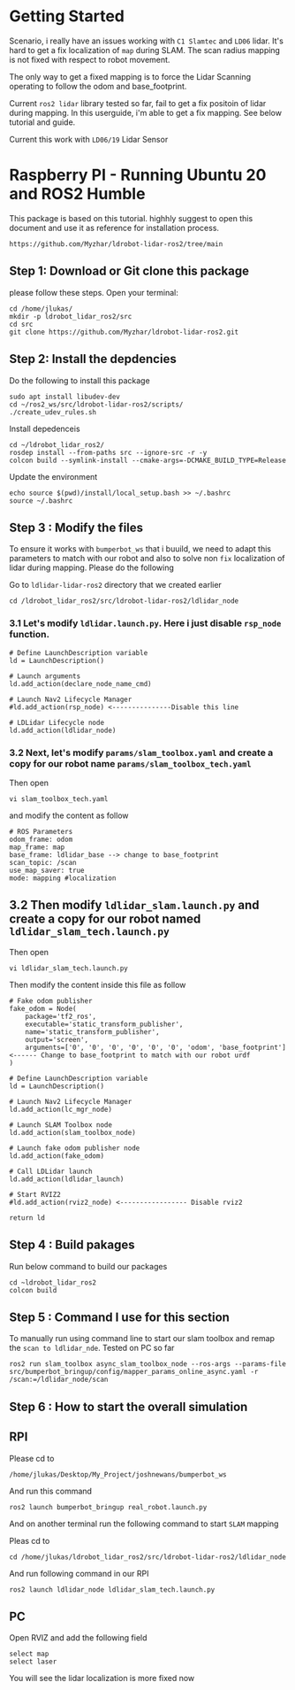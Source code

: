 # Getting Started

Scenario, i really have an issues working with `C1 Slamtec` and `LD06` lidar. It's hard to get a fix localization of `map` during 
SLAM. The scan radius mapping is not fixed with respect to robot movement. 

The only way to get a fixed mapping is to force the Lidar Scanning operating to follow the odom and base_footprint.

Current `ros2 lidar` library tested so far, fail to get a fix positoin of lidar during mapping. In this userguide, i'm able to get 
a fix mapping. See below tutorial and guide.

Current this work with `LD06/19` Lidar Sensor

# Raspberry PI - Running Ubuntu 20 and ROS2 Humble

This package is based on this tutorial. highhly suggest to open this document 
and use it as reference for installation process.

```
https://github.com/Myzhar/ldrobot-lidar-ros2/tree/main
```

## Step 1: Download or Git clone this package

please follow these steps. Open your terminal:

```
cd /home/jlukas/
mkdir -p ldrobot_lidar_ros2/src
cd src
git clone https://github.com/Myzhar/ldrobot-lidar-ros2.git
```


## Step 2: Install the depdencies

Do the following to install this package

```
sudo apt install libudev-dev
cd ~/ros2_ws/src/ldrobot-lidar-ros2/scripts/
./create_udev_rules.sh
```

Install depedenceis
```
cd ~/ldrobot_lidar_ros2/
rosdep install --from-paths src --ignore-src -r -y
colcon build --symlink-install --cmake-args=-DCMAKE_BUILD_TYPE=Release
```

Update the environment
```
echo source $(pwd)/install/local_setup.bash >> ~/.bashrc
source ~/.bashrc
```

## Step 3 : Modify the files

To ensure it works with `bumperbot_ws` that i buuild, we need to adapt this parameters to match with our robot and also to solve non `fix` localization of lidar during mapping.
Please do the following

Go to `ldlidar-lidar-ros2` directory that we created earlier
```
cd /ldrobot_lidar_ros2/src/ldrobot-lidar-ros2/ldlidar_node
```

### 3.1 Let's modify `ldlidar.launch.py`. Here i just disable `rsp_node` function.
```
# Define LaunchDescription variable
ld = LaunchDescription()

# Launch arguments
ld.add_action(declare_node_name_cmd)

# Launch Nav2 Lifecycle Manager
#ld.add_action(rsp_node) <---------------Disable this line

# LDLidar Lifecycle node
ld.add_action(ldlidar_node)

```

### 3.2 Next, let's modify `params/slam_toolbox.yaml` and create a copy for our robot name `params/slam_toolbox_tech.yaml`

Then open 
```
vi slam_toolbox_tech.yaml
```

and modify the content as follow
```
# ROS Parameters
odom_frame: odom
map_frame: map
base_frame: ldlidar_base --> change to base_footprint
scan_topic: /scan
use_map_saver: true
mode: mapping #localization
```

## 3.2 Then modify `ldlidar_slam.launch.py` and create a copy for our robot named `ldlidar_slam_tech.launch.py`

Then open
```
vi ldlidar_slam_tech.launch.py
```

Then modify the content inside this file as follow
```
# Fake odom publisher
fake_odom = Node(
    package='tf2_ros',
    executable='static_transform_publisher',
    name='static_transform_publisher',
    output='screen',
    arguments=['0', '0', '0', '0', '0', '0', 'odom', 'base_footprint'] <------ Change to base_footprint to match with our robot urdf
)

# Define LaunchDescription variable
ld = LaunchDescription()

# Launch Nav2 Lifecycle Manager
ld.add_action(lc_mgr_node)

# Launch SLAM Toolbox node
ld.add_action(slam_toolbox_node)

# Launch fake odom publisher node
ld.add_action(fake_odom)

# Call LDLidar launch
ld.add_action(ldlidar_launch)

# Start RVIZ2
#ld.add_action(rviz2_node) <----------------- Disable rviz2

return ld
```

## Step 4 : Build pakages

Run below command to build our packages
```
cd ~ldrobot_lidar_ros2
colcon build
```


## Step 5 : Command I use for this section

To manually run using command line to start our slam toolbox and remap the `scan to ldlidar_nde`.
Tested on PC so far

````
ros2 run slam_toolbox async_slam_toolbox_node --ros-args --params-file src/bumperbot_bringup/config/mapper_params_online_async.yaml -r /scan:=/ldlidar_node/scan
````

## Step 6 : How to start the overall simulation

## RPI 

Please cd to 
```
/home/jlukas/Desktop/My_Project/joshnewans/bumperbot_ws
```

And run this command
```
ros2 launch bumperbot_bringup real_robot.launch.py 
```

And on another terminal run the following command to start `SLAM` mapping

Pleas cd to
```
cd /home/jlukas/ldrobot_lidar_ros2/src/ldrobot-lidar-ros2/ldlidar_node
```

And run following command in our RPI
```
ros2 launch ldlidar_node ldlidar_slam_tech.launch.py 
```

## PC

Open RVIZ and add the following field
```
select map
select laser
```

You will see the lidar localization is more fixed now 
